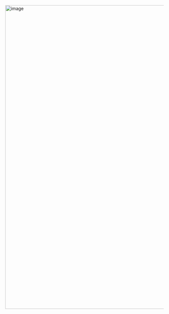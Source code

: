 <img width="673" height="966" alt="image" src="https://github.com/user-attachments/assets/40735eb2-1bed-4b70-b66d-2148f9fdf964" />
